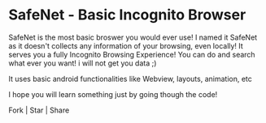 # SafeNet - Basic Incognito Browser 

SafeNet is the most basic broswer you would ever use! I named it SafeNet as it doesn't collects any information of your browsing, even locally! 
It serves you a fully Incognito Browsing Experience! You can do and search what ever you want! i will not get you data ;)

It uses basic android functionalities like Webview, layouts, animation, etc 

I hope you will learn something just by going though the code!  

Fork | Star | Share 




